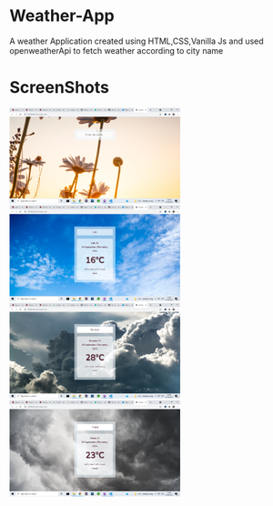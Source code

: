 # Weather-App
A weather Application created using HTML,CSS,Vanilla Js and used openweatherApi to fetch weather according to city name 

# ScreenShots
<img src="Screenshots/Screenshot (11).PNG" width="300">
<img src="Screenshots/Screenshot (8).PNG" width="300">
<img src="Screenshots/Screenshot (9).PNG" width="300">
<img src="Screenshots/Screenshot (10).PNG" width="300">